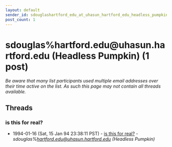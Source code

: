 ```yaml
---
layout: default
sender_id: sdouglashartford_edu_at_uhasun_hartford_edu_headless_pumpkin_
post_count: 1
---
```


# sdouglas%hartford.edu<span>@</span>uhasun.hartford.edu (Headless Pumpkin) (1 post)

_Be aware that many list participants used multiple email addresses over their time active on the list. As such this page may not contain all threads available._

## Threads

### is this for real?
+ 1994-01-16 (Sat, 15 Jan 94 23:38:11 PST) - [is this for real?](/archive/1994/01/0607e6dd0f2416d29baa88c27cc30a36483c0f9598bfb49c71b240e3357337a4) - _sdouglas%hartford.edu@uhasun.hartford.edu (Headless Pumpkin)_

